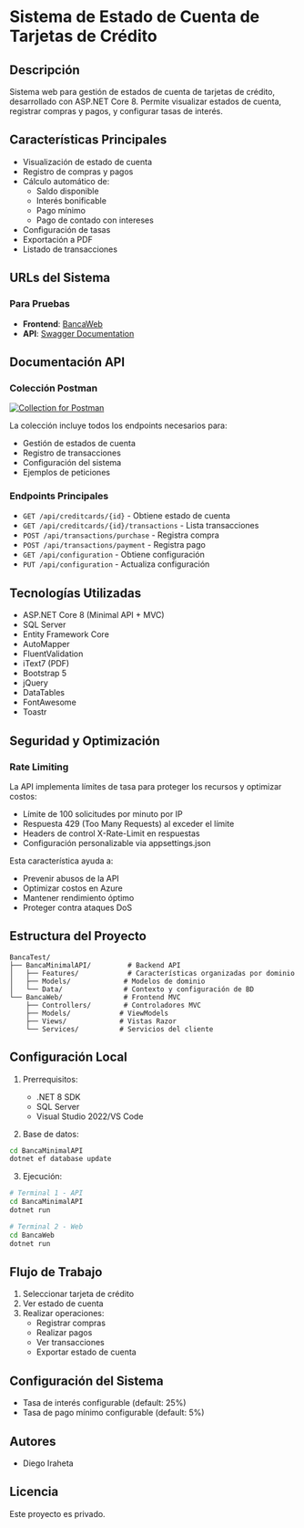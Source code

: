 # Sistema de Estado de Cuenta de Tarjetas de Crédito

## Descripción
Sistema web para gestión de estados de cuenta de tarjetas de crédito, desarrollado con ASP.NET Core 8. Permite visualizar estados de cuenta, registrar compras y pagos, y configurar tasas de interés.

## Características Principales
- Visualización de estado de cuenta
- Registro de compras y pagos
- Cálculo automático de:
  - Saldo disponible
  - Interés bonificable
  - Pago mínimo
  - Pago de contado con intereses
- Configuración de tasas
- Exportación a PDF
- Listado de transacciones

## URLs del Sistema
### Para Pruebas
- **Frontend**: <a href="https://bancaweb-bsaafugqbybjf8fm.eastus2-01.azurewebsites.net/" target="_blank">BancaWeb</a>
- **API**: <a href="https://bancaminimalapi-cyg8gqguemecbngz.eastus2-01.azurewebsites.net/" target="_blank">Swagger Documentation</a>

## Documentación API
### Colección Postman
<a href="https://tinyurl.com/bwrydssb" target="_blank">
  <img src="https://run.pstmn.io/button.svg" alt="Collection for Postman">
</a>

La colección incluye todos los endpoints necesarios para:
- Gestión de estados de cuenta
- Registro de transacciones
- Configuración del sistema
- Ejemplos de peticiones

### Endpoints Principales
- `GET /api/creditcards/{id}` - Obtiene estado de cuenta
- `GET /api/creditcards/{id}/transactions` - Lista transacciones
- `POST /api/transactions/purchase` - Registra compra
- `POST /api/transactions/payment` - Registra pago
- `GET /api/configuration` - Obtiene configuración
- `PUT /api/configuration` - Actualiza configuración

## Tecnologías Utilizadas
- ASP.NET Core 8 (Minimal API + MVC)
- SQL Server
- Entity Framework Core
- AutoMapper
- FluentValidation
- iText7 (PDF)
- Bootstrap 5
- jQuery
- DataTables
- FontAwesome
- Toastr

## Seguridad y Optimización
### Rate Limiting
La API implementa límites de tasa para proteger los recursos y optimizar costos:
- Límite de 100 solicitudes por minuto por IP
- Respuesta 429 (Too Many Requests) al exceder el límite
- Headers de control X-Rate-Limit en respuestas
- Configuración personalizable via appsettings.json

Esta característica ayuda a:
- Prevenir abusos de la API
- Optimizar costos en Azure
- Mantener rendimiento óptimo
- Proteger contra ataques DoS

## Estructura del Proyecto
```
BancaTest/
├── BancaMinimalAPI/         # Backend API
│   ├── Features/            # Características organizadas por dominio
│   ├── Models/             # Modelos de dominio
│   └── Data/               # Contexto y configuración de BD
└── BancaWeb/               # Frontend MVC
    ├── Controllers/        # Controladores MVC
    ├── Models/            # ViewModels
    ├── Views/             # Vistas Razor
    └── Services/          # Servicios del cliente
```

## Configuración Local
1. Prerrequisitos:
   - .NET 8 SDK
   - SQL Server
   - Visual Studio 2022/VS Code

2. Base de datos:
```bash
cd BancaMinimalAPI
dotnet ef database update
```

3. Ejecución:
```bash
# Terminal 1 - API
cd BancaMinimalAPI
dotnet run

# Terminal 2 - Web
cd BancaWeb
dotnet run
```

## Flujo de Trabajo
1. Seleccionar tarjeta de crédito
2. Ver estado de cuenta
3. Realizar operaciones:
   - Registrar compras
   - Realizar pagos
   - Ver transacciones
   - Exportar estado de cuenta

## Configuración del Sistema
- Tasa de interés configurable (default: 25%)
- Tasa de pago mínimo configurable (default: 5%)

## Autores
- Diego Iraheta

## Licencia
Este proyecto es privado.
